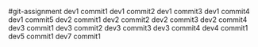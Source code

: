 #git-assignment
dev1 commit1
dev1 commit2
dev1 commit3
dev1 commit4
dev1 commit5
dev2 commit1
dev2 commit2
dev2 commit3
dev2 commit4
dev3 commit1
dev3 commit2
dev3 commit3
dev3 commit4
dev4 commit1
dev5 commit1
dev7 commit1